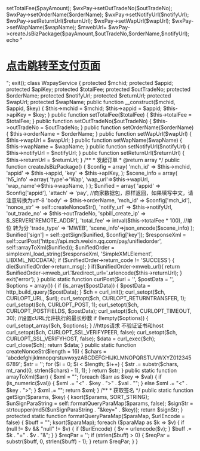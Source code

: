 
<?php
/**
 * H5支付
 *
 * 常见错误：
 * 1.网络环境未能通过安全验证，请稍后再试（原因：终端IP(spbill_create_ip)与用户实际调起支付时微信侧检测到的终端IP不一致）
 * 2.商家参数格式有误，请联系商家解决（原因：当前调起H5支付的referer为空）
 * 3.商家存在未配置的参数，请联系商家解决（原因：当前调起H5支付的域名与申请H5支付时提交的授权域名不一致）
 * 4.支付请求已失效，请重新发起支付（原因：有效期为5分钟，如超时请重新发起支付）
 * 5.请在微信外打开订单，进行支付（原因：H5支付不能直接在微信客户端内调起）
 */
header('Content-type:text/html; Charset=utf-8');
/** 请填写以下配置信息 */
$mchid = 'xxxxx';          //微信支付商户号 PartnerID 通过微信支付商户资料审核后邮件发送
$appid = 'xxxxx';  //微信支付申请对应的公众号的APPID
$appKey = 'xxxxx';   //微信支付申请对应的公众号的APP Key
$apiKey = 'xxxxx';   //https://pay.weixin.qq.com 帐户设置-安全设置-API安全-API密钥-设置API密钥
$outTradeNo = uniqid();     //你自己的商品订单号
$payAmount = 0.01;          //付款金额，单位:元
$orderName = '支付测试';    //订单标题
$notifyUrl = 'http://www.xxx.com/wx/notify.php';     //付款成功后的回调地址(不要有问号)
$returnUrl = 'http://www.baidu.com';     //付款成功后，页面跳转的地址
$wapUrl = 'www.xxx.com';   //WAP网站URL地址
$wapName = 'H5支付';       //WAP 网站名
/** 配置结束 */

$wxPay = new WxpayService($mchid,$appid,$apiKey);
$wxPay->setTotalFee($payAmount);
$wxPay->setOutTradeNo($outTradeNo);
$wxPay->setOrderName($orderName);
$wxPay->setNotifyUrl($notifyUrl);
$wxPay->setReturnUrl($returnUrl);
$wxPay->setWapUrl($wapUrl);
$wxPay->setWapName($wapName);

$mwebUrl= $wxPay->createJsBizPackage($payAmount,$outTradeNo,$orderName,$notifyUrl);
echo "<h1><a href='{$mwebUrl}'>点击跳转至支付页面</a></h1>";
exit();
class WxpayService
{
    protected $mchid;
    protected $appid;
    protected $apiKey;
    protected $totalFee;
    protected $outTradeNo;
    protected $orderName;
    protected $notifyUrl;
    protected $returnUrl;
    protected $wapUrl;
    protected $wapName;

    public function __construct($mchid, $appid, $key)
    {
        $this->mchid = $mchid;
        $this->appid = $appid;
        $this->apiKey = $key;
    }

    public function setTotalFee($totalFee)
    {
        $this->totalFee = $totalFee;
    }
    public function setOutTradeNo($outTradeNo)
    {
        $this->outTradeNo = $outTradeNo;
    }
    public function setOrderName($orderName)
    {
        $this->orderName = $orderName;
    }
    public function setWapUrl($wapUrl)
    {
        $this->wapUrl = $wapUrl;
    }
    public function setWapName($wapName)
    {
        $this->wapName = $wapName;
    }
    public function setNotifyUrl($notifyUrl)
    {
        $this->notifyUrl = $notifyUrl;
    }
    public function setReturnUrl($returnUrl)
    {
        $this->returnUrl = $returnUrl;
    }

    /**
     * 发起订单
     * @return array
     */
    public function createJsBizPackage()
    {
        $config = array(
            'mch_id' => $this->mchid,
            'appid' => $this->appid,
            'key' => $this->apiKey,
        );
        $scene_info = array(
            'h5_info' =>array(
                'type'=>'Wap',
                'wap_url'=>$this->wapUrl,
                'wap_name'=>$this->wapName,
            )
        );
        $unified = array(
            'appid' => $config['appid'],
            'attach' => 'pay',             //商家数据包，原样返回，如果填写中文，请注意转换为utf-8
            'body' => $this->orderName,
            'mch_id' => $config['mch_id'],
            'nonce_str' => self::createNonceStr(),
            'notify_url' => $this->notifyUrl,
            'out_trade_no' => $this->outTradeNo,
            'spbill_create_ip' => $_SERVER['REMOTE_ADDR'],
            'total_fee' => intval($this->totalFee * 100),       //单位 转为分
            'trade_type' => 'MWEB',
            'scene_info'=>json_encode($scene_info)
        );
        $unified['sign'] = self::getSign($unified, $config['key']);
        $responseXml = self::curlPost('https://api.mch.weixin.qq.com/pay/unifiedorder', self::arrayToXml($unified));
        $unifiedOrder = simplexml_load_string($responseXml, 'SimpleXMLElement', LIBXML_NOCDATA);
        if ($unifiedOrder->return_code != 'SUCCESS') {
            die($unifiedOrder->return_msg);
        }
        if($unifiedOrder->mweb_url){
            return $unifiedOrder->mweb_url.'&redirect_url='.urlencode($this->returnUrl);
        }
        exit('error');
    }
    public static function curlPost($url = '', $postData = '', $options = array())
    {
        if (is_array($postData)) {
            $postData = http_build_query($postData);
        }
        $ch = curl_init();
        curl_setopt($ch, CURLOPT_URL, $url);
        curl_setopt($ch, CURLOPT_RETURNTRANSFER, 1);
        curl_setopt($ch, CURLOPT_POST, 1);
        curl_setopt($ch, CURLOPT_POSTFIELDS, $postData);
        curl_setopt($ch, CURLOPT_TIMEOUT, 30); //设置cURL允许执行的最长秒数
        if (!empty($options)) {
            curl_setopt_array($ch, $options);
        }
        //https请求 不验证证书和host
        curl_setopt($ch, CURLOPT_SSL_VERIFYPEER, false);
        curl_setopt($ch, CURLOPT_SSL_VERIFYHOST, false);
        $data = curl_exec($ch);
        curl_close($ch);
        return $data;
    }
    public static function createNonceStr($length = 16)
    {
        $chars = 'abcdefghijklmnopqrstuvwxyzABCDEFGHIJKLMNOPQRSTUVWXYZ0123456789';
        $str = '';
        for ($i = 0; $i < $length; $i++) {
            $str .= substr($chars, mt_rand(0, strlen($chars) - 1), 1);
        }
        return $str;
    }
    public static function arrayToXml($arr)
    {
        $xml = "<xml>";
        foreach ($arr as $key => $val) {
            if (is_numeric($val)) {
                $xml .= "<" . $key . ">" . $val . "</" . $key . ">";
            } else
                $xml .= "<" . $key . "><![CDATA[" . $val . "]]></" . $key . ">";
        }
        $xml .= "</xml>";
        return $xml;
    }
    /**
     * 获取签名
     */
    public static function getSign($params, $key)
    {
        ksort($params, SORT_STRING);
        $unSignParaString = self::formatQueryParaMap($params, false);
        $signStr = strtoupper(md5($unSignParaString . "&key=" . $key));
        return $signStr;
    }
    protected static function formatQueryParaMap($paraMap, $urlEncode = false)
    {
        $buff = "";
        ksort($paraMap);
        foreach ($paraMap as $k => $v) {
            if (null != $v && "null" != $v) {
                if ($urlEncode) {
                    $v = urlencode($v);
                }
                $buff .= $k . "=" . $v . "&";
            }
        }
        $reqPar = '';
        if (strlen($buff) > 0) {
            $reqPar = substr($buff, 0, strlen($buff) - 1);
        }
        return $reqPar;
    }
}
